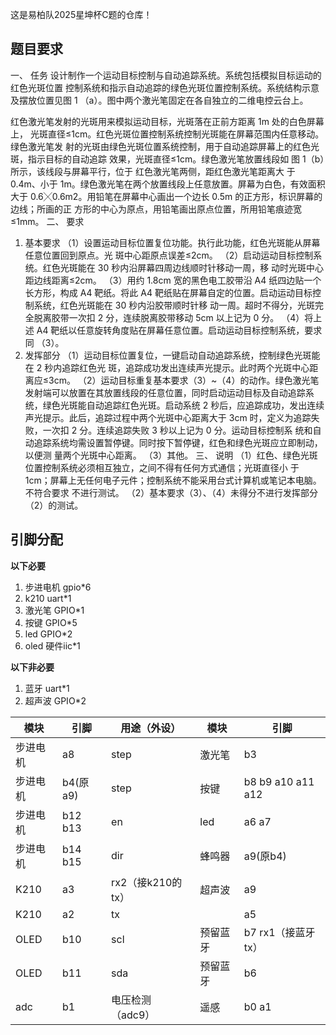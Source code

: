 这是易柏队2025星坤杯C题的仓库！

## 题目要求
一、 任务 
设计制作一个运动目标控制与自动追踪系统。系统包括模拟目标运动的红色光斑位置
控制系统和指示自动追踪的绿色光斑位置控制系统。系统结构示意及摆放位置见图 1
（a）。图中两个激光笔固定在各自独立的二维电控云台上。 

 红色激光笔发射的光斑用来模拟运动目标，光斑落在正前方距离 1m 处的白色屏幕上，
光斑直径≤1cm。红色光斑位置控制系统控制光斑能在屏幕范围内任意移动。绿色激光笔发
射的光斑由绿色光斑位置系统控制，用于自动追踪屏幕上的红色光斑，指示目标的自动追踪
效果，光斑直径≤1cm。绿色激光笔放置线段如 图 1（b）所示，该线段与屏幕平行，位于
红色激光笔两侧，距红色激光笔距离大 
于 0.4m、小于 1m。绿色激光笔在两个放置线段上任意放置。屏幕为白色，有效面积大于 
0.6╳0.6m2。用铅笔在屏幕中心画出一个边长 0.5m 的正方形，标识屏幕的边线；所画的正
方形的中心为原点，用铅笔画出原点位置，所用铅笔痕迹宽≤1mm。 
二、 要求 
1. 基本要求 
（1）设置运动目标位置复位功能。执行此功能，红色光斑能从屏幕任意位置回到原点。光
斑中心距原点误差≤2cm。 
（2）启动运动目标控制系统。红色光斑能在 30 秒内沿屏幕四周边线顺时针移动一周，移
动时光斑中心距边线距离≤2cm。 
（3）用约 1.8cm 宽的黑色电工胶带沿 A4 纸四边贴一个长方形，构成 A4 靶纸。将此 A4 
靶纸贴在屏幕自定的位置。启动运动目标控制系统，红色光斑能在 30 秒内沿胶带顺时针移
动一周。超时不得分，光斑完全脱离胶带一次扣 2 分，连续脱离胶带移动 5cm 以上记为 0 
分。 
（4）将上述 A4 靶纸以任意旋转角度贴在屏幕任意位置。启动运动目标控制系统，要求同
（3）。 
2. 发挥部分 
（1）运动目标位置复位，一键启动自动追踪系统，控制绿色光斑能在 2 秒内追踪红色光
斑，追踪成功发出连续声光提示。此时两个光斑中心距离应≤3cm。 
（2）运动目标重复基本要求（3）~（4）的动作。绿色激光笔发射端可以放置在其放置线段的任意位置，同时启动运动目标及自动追踪系统，绿色光斑能自动追踪红色光斑。启动系统 
2 秒后，应追踪成功，发出连续声光提示。此后，追踪过程中两个光斑中心距离大于 3cm 
时，定义为追踪失败，一次扣 2 分。连续追踪失败 3 秒以上记为 0 分。运动目标控制系
统和自动追踪系统均需设置暂停键。同时按下暂停键，红色和绿色光斑应立即制动，以便测
量两个光斑中心距离。 
（3）其他。 
三、 说明 
（1）红色、绿色光斑位置控制系统必须相互独立，之间不得有任何方式通信；光斑直径小
于 1cm；屏幕上无任何电子元件；控制系统不能采用台式计算机或笔记本电脑。不符合要求
不进行测试。 
（2）基本要求（3）、（4）未得分不进行发挥部分（2）的测试。 

## 引脚分配

**以下必要**

1. 步进电机 gpio*6
2. k210 uart*1
3. 激光笔 GPIO*1
4. 按键 GPIO*5
5. led GPIO*2
6. oled 硬件iic*1

**以下非必要**

1. 蓝牙 uart*1
2. 超声波 GPIO*2

| 模块     | 引脚     | 用途（外设）      | 模块     | 引脚                |
| -------- | -------- | ----------------- | -------- | ------------------- |
| 步进电机 | a8       | step              | 激光笔   | b3                  |
| 步进电机 | b4(原a9) | step              | 按键     | b8 b9 a10 a11 a12   |
| 步进电机 | b12 b13  | en                | led      | a6 a7               |
| 步进电机 | b14 b15  | dir               | 蜂鸣器   | a9(原b4)            |
| K210     | a3       | rx2（接k210的tx） | 超声波   | a9                  |
| K210     | a2       | tx                |          | a5                  |
| OLED     | b10      | scl               | 预留蓝牙 | b7  rx1（接蓝牙tx） |
| OLED     | b11      | sda               | 预留蓝牙 | b6                  |
| adc      | b1       | 电压检测（adc9）  | 遥感     | b0 a1               |
